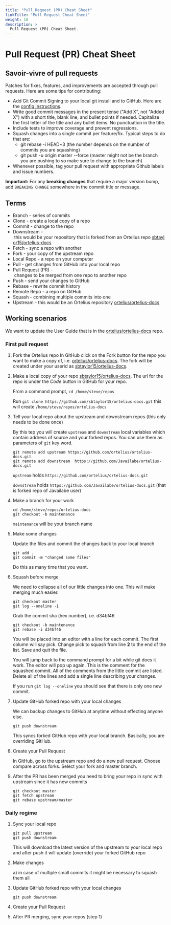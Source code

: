 ```yaml
---
title: "Pull Request (PR) Cheat Sheet"
linkTitle: "Pull Request Cheat Sheet"
weight: 10
description: >
  Pull Request (PR) Cheat Sheet.
---
```


# Pull Request (PR) Cheat Sheet

## Savoir-vivre of pull requests

Patches for fixes, features, and improvements are accepted through pull requests. Here are some tips for contributing:

* Add Git Commit Signing to your local git install and to GitHub.  Here are the [config instructions](https://blog.petehouston.com/sign-git-commits/).
* Write good commit messages in the present tense ("Add X", not "Added X") with a short title, blank line, and bullet points if needed. Capitalize the first letter of the title and any bullet items. No punctuation in the title.
* Include tests to improve coverage and prevent regressions.
* Squash changes into a single commit per feature/fix.
 Typical steps to do that are:
  - git rebase -i HEAD~3 (the number depends on the number of commits you are squashing)
  - git push -u origin master --force (master might not be the branch you are pushing to so make sure to change to the branch)
* Whenever possible, tag your pull request with appropriate Github labels and issue numbers.

**Important:** For any **breaking changes** that require a major version bump, add `BREAKING CHANGE` somewhere in the commit title or message.

## Terms

- Branch - series of commits
- Clone - create a local copy of a repo
- Commit - change to the repo
- Downstream - this would be your repository that is forked from an Ortelius repo [sbtaylor15/ortelius-docs](https://github.com/sbtaylor15/ortelius-docs)
- Fetch - sync a repo with another
- Fork - your copy of the upstream repo
- Local Repo - a repo on your computer
- Pull - get changes from GitHub into your local repo
- Pull Request (PR) - changes to be merged from one repo to another repo
- Push - send your changes to GitHub
- Rebase - rewrite commit history
- Remote Repo - a repo on GitHub
- Squash - combining multiple commits into one
- Upstream - this would be an Ortelius repository [ortelius/ortelius-docs](https://github.com/ortelius/ortelius-docs)

## Working scenarios

We want to update the User Guide that is in the [ortelius/ortelius-docs](https://github.com/ortelius/ortelius-docs) repo.

### First pull request

1) Fork the Ortelius repo
   In GitHub click on the Fork button for the repo you want to make a copy of, i.e. [ortelius/ortelius-docs](https://github.com/ortelius/ortelius-docs).  The fork will be created under
   your userid as [sbtaylor15/ortelius-docs](https://github.com/sbtaylor15/ortelius-docs).

2) Make a local copy of your repo [sbtaylor15/ortelius-docs](https://github.com/sbtaylor15/ortelius-docs). The url for the repo is under the *Code* button in GitHub for your repo.

   From a command prompt, `cd /home/steve/repos`

   Run `git clone https://github.com/sbtaylor15/ortelius-docs.git` this will create `/home/steve/repos/ortelius-docs`

3) Tell your local repo about the upstream and downstream repos (this only needs to be done once)

   By this tep you will create `upstream` and `downstream` local variables which contain address of source and your forked repos. You can use them as parameters of `git` key word.

   ```
   git remote add upstream https://github.com/ortelius/ortelius-docs.git
   git remote add downstream  https://github.com/Javailabe/ortelius-docs.git
   ```
   `upstream` holds `https://github.com/ortelius/ortelius-docs.git`

   `downstream` holds `https://github.com/Javailabe/ortelius-docs.git` (that is forked repo of Javailabe user)

4) Make a branch for your work

   ```
   cd /home/steve/repos/ortelius-docs
   git checkout -b maintenance
   ```
   `maintenance` will be your branch name

5) Make some changes

   Update the files and commit the changes back to your local branch

   ```
   git add .
   git commit -m "changed some files"
   ```

   Do this as many time that you want.

6) Squash before merge

   We need to collapse all of our little changes into one.  This will make merging much easier.

   ```
   git checkout master
   git log --oneline -1
   ```

   Grab the commit sha (hex number), i.e. d34bf46

   ```
   git checkout -b maintenance
   git rebase -i d34bf46
   ```

   You will be placed into an editor with a line for each commit.  The first column will say
   pick.  Change pick to squash from line **2** to the end of the list.  Save and quit the file.

   You will jump back to the command prompt for a bit while git does it work.  The editor will
   pop up again.  This is the comment for the squashed commit.  All of the comments from the
   little commit are listed.  Delete all of the lines and add a single line describing your
   changes.

   If you run `git log --oneline` you should see that there is only one new commit.

7) Update GitHub forked repo with your local changes

   We can backup changes to GitHub at anytime without effecting anyone else.

   ```
   git push downstream
   ```

   This syncs forked GitHub repo with your local branch.  Basically, you are overriding GitHub.

8) Create your Pull Request

    In GitHub, go to the upstream repo and do a new pull request.  Choose compare across
    forks.  Select your fork and master branch.

9) After the PR has been merged you need to bring your repo in sync with upstream since it has new commits

      ```
      git checkout master
      git fetch upstream
      git rebase upstream/master
      ```

### Daily regime

1) Sync your local repo

      ```
      git pull upstream
      git push downstream
      ```
      This will download the latest version of the upstream to your local repo and after push it will update (override) your forked GitHub repo

2) Make changes

   a) in case of multiple small commits it might be necessary to squash them all

3) Update GitHub forked repo with your local changes

      ```
      git push downstream
      ```

4) Create your Pull Request

5) After PR merging, sync your repos (step 1)
